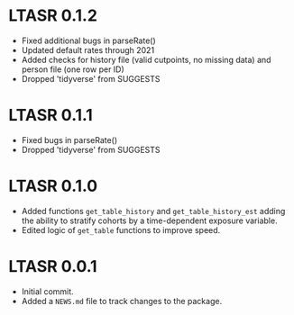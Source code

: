 # LTASR 0.1.2   

* Fixed additional bugs in parseRate()
* Updated default rates through 2021
* Added checks for history file (valid cutpoints, no missing data) and person file (one row per ID)
* Dropped 'tidyverse' from SUGGESTS 

# LTASR 0.1.1   

* Fixed bugs in parseRate()
* Dropped 'tidyverse' from SUGGESTS 

# LTASR 0.1.0   

* Added functions `get_table_history` and `get_table_history_est` adding the ability
to stratify cohorts by a time-dependent exposure variable.  
* Edited logic of `get_table` functions to improve speed.  

# LTASR 0.0.1

* Initial commit.  
* Added a `NEWS.md` file to track changes to the package.
